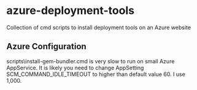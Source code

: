 # azure-deployment-tools

Collection of cmd scripts to install deployment tools on an Azure website

## Azure Configuration

scripts\install-gem-bundler.cmd is very slow to run on small Azure AppService. It is likely you need to change AppSetting SCM_COMMAND_IDLE_TIMEOUT to higher than default value 60. I use 1,000.  